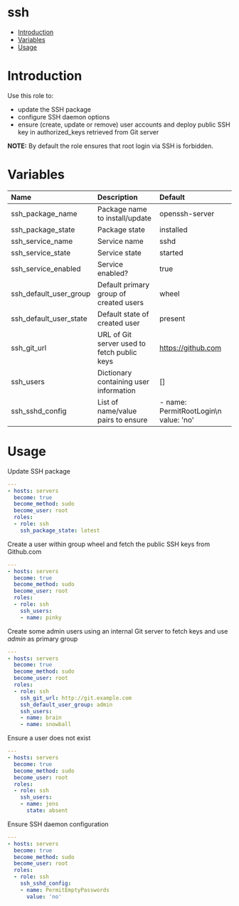 ssh
==========

- [Introduction](#introduction)
- [Variables](#variables)
- [Usage](#usage)

# Introduction
Use this role to:
- update the SSH package
- configure SSH daemon options
- ensure (create, update or remove) user accounts and deploy public SSH key in authorized_keys retrieved from Git server

__NOTE:__ By default the role ensures that root login via SSH is forbidden.

# Variables

| Name | Description | Default |
|:-----|:------------|:--------|
| ssh_package_name | Package name to install/update | openssh-server |
| ssh_package_state | Package state | installed |
| ssh_service_name | Service name | sshd |
| ssh_service_state | Service state | started |
| ssh_service_enabled | Service enabled? | true |
| ssh_default_user_group | Default primary group of created users | wheel |
| ssh_default_user_state | Default state of created user | present |
| ssh_git_url | URL of Git server used to fetch public keys | https://github.com |
| ssh_users | Dictionary containing user information | [] |
| ssh_sshd_config | List of name/value pairs to ensure | - name: PermitRootLogin\n  value: 'no' |

# Usage

Update SSH package
```yaml
---
- hosts: servers
  become: true
  become_method: sudo
  become_user: root
  roles:
  - role: ssh
    ssh_package_state: latest
```

Create a user within group wheel and fetch the public SSH keys from Github.com
```yaml
---
- hosts: servers
  become: true
  become_method: sudo
  become_user: root
  roles:
  - role: ssh
    ssh_users:
    - name: pinky
```

Create some admin users using an internal Git server to fetch keys and use _admin_
as primary group
```yaml
---
- hosts: servers
  become: true
  become_method: sudo
  become_user: root
  roles:
  - role: ssh
    ssh_git_url: http://git.example.com
    ssh_default_user_group: admin
    ssh_users:
    - name: brain
    - name: snowball  
```

Ensure a user does not exist
```yaml
---
- hosts: servers
  become: true
  become_method: sudo
  become_user: root
  roles:
  - role: ssh
    ssh_users:
    - name: jens
      state: absent
```

Ensure SSH daemon configuration
```yaml
---
- hosts: servers
  become: true
  become_method: sudo
  become_user: root
  roles:
  - role: ssh
    ssh_sshd_config:
    - name: PermitEmptyPasswords
      value: 'no'
```
